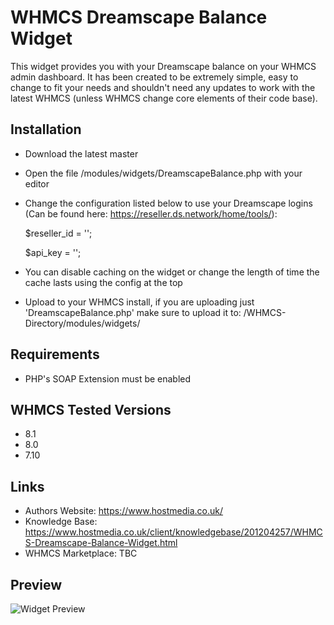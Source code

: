 # WHMCS Dreamscape Balance Widget

This widget provides you with your Dreamscape balance on your WHMCS admin dashboard. It has been created to be extremely simple, easy to change to fit your needs and shouldn't need any updates to work with the latest WHMCS (unless WHMCS change core elements of their code base).

## Installation
* Download the latest master
* Open the file /modules/widgets/DreamscapeBalance.php with your editor
* Change the configuration listed below to use your Dreamscape logins (Can be found here: https://reseller.ds.network/home/tools/):

  $reseller_id = '';

  $api_key = '';

* You can disable caching on the widget or change the length of time the cache lasts using the config at the top 
* Upload to your WHMCS install, if you are uploading just 'DreamscapeBalance.php' make sure to upload it to: /WHMCS-Directory/modules/widgets/

## Requirements
* PHP's SOAP Extension must be enabled

## WHMCS Tested Versions
* 8.1
* 8.0
* 7.10

## Links
* Authors Website: https://www.hostmedia.co.uk/
* Knowledge Base: https://www.hostmedia.co.uk/client/knowledgebase/201204257/WHMCS-Dreamscape-Balance-Widget.html
* WHMCS Marketplace: TBC

## Preview
![Widget Preview](https://www.hostmedia.co.uk/client/images/kb/8_dreamscape-balance-widget.png)
